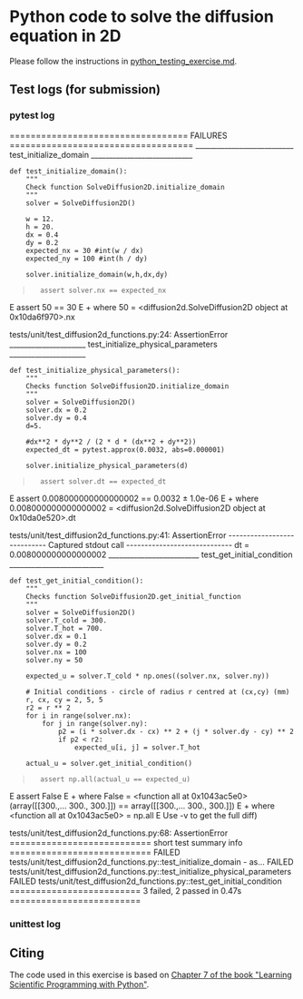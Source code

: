 # Python code to solve the diffusion equation in 2D

Please follow the instructions in [python_testing_exercise.md](https://github.com/Simulation-Software-Engineering/Lecture-Material/blob/main/05_testing_and_ci/python_testing_exercise.md).

## Test logs (for submission)

### pytest log
================================== FAILURES ===================================
___________________________ test_initialize_domain ____________________________

    def test_initialize_domain():
        """
        Check function SolveDiffusion2D.initialize_domain
        """
        solver = SolveDiffusion2D()
    
        w = 12.
        h = 20.
        dx = 0.4
        dy = 0.2
        expected_nx = 30 #int(w / dx)
        expected_ny = 100 #int(h / dy)
    
        solver.initialize_domain(w,h,dx,dy)
    
>       assert solver.nx == expected_nx
E       assert 50 == 30
E        +  where 50 = <diffusion2d.SolveDiffusion2D object at 0x10da6f970>.nx

tests/unit/test_diffusion2d_functions.py:24: AssertionError
_____________________ test_initialize_physical_parameters _____________________

    def test_initialize_physical_parameters():
        """
        Checks function SolveDiffusion2D.initialize_domain
        """
        solver = SolveDiffusion2D()
        solver.dx = 0.2
        solver.dy = 0.4
        d=5.
    
        #dx**2 * dy**2 / (2 * d * (dx**2 + dy**2))
        expected_dt = pytest.approx(0.0032, abs=0.000001)
    
        solver.initialize_physical_parameters(d)
    
>       assert solver.dt == expected_dt
E       assert 0.008000000000000002 == 0.0032 ± 1.0e-06
E        +  where 0.008000000000000002 = <diffusion2d.SolveDiffusion2D object at 0x10da0e520>.dt

tests/unit/test_diffusion2d_functions.py:41: AssertionError
---------------------------- Captured stdout call -----------------------------
dt = 0.008000000000000002
_________________________ test_get_initial_condition __________________________

    def test_get_initial_condition():
        """
        Checks function SolveDiffusion2D.get_initial_function
        """
        solver = SolveDiffusion2D()
        solver.T_cold = 300.
        solver.T_hot = 700.
        solver.dx = 0.1
        solver.dy = 0.2
        solver.nx = 100
        solver.ny = 50
    
        expected_u = solver.T_cold * np.ones((solver.nx, solver.ny))
    
        # Initial conditions - circle of radius r centred at (cx,cy) (mm)
        r, cx, cy = 2, 5, 5
        r2 = r ** 2
        for i in range(solver.nx):
            for j in range(solver.ny):
                p2 = (i * solver.dx - cx) ** 2 + (j * solver.dy - cy) ** 2
                if p2 < r2:
                    expected_u[i, j] = solver.T_hot
    
        actual_u = solver.get_initial_condition()
    
>       assert np.all(actual_u == expected_u)
E       assert False
E        +  where False = <function all at 0x1043ac5e0>(array([[300.,... 300., 300.]]) == array([[300.,... 300., 300.]])
E        +    where <function all at 0x1043ac5e0> = np.all
E           Use -v to get the full diff)

tests/unit/test_diffusion2d_functions.py:68: AssertionError
=========================== short test summary info ===========================
FAILED tests/unit/test_diffusion2d_functions.py::test_initialize_domain - as...
FAILED tests/unit/test_diffusion2d_functions.py::test_initialize_physical_parameters
FAILED tests/unit/test_diffusion2d_functions.py::test_get_initial_condition
========================= 3 failed, 2 passed in 0.47s =========================
### unittest log

## Citing

The code used in this exercise is based on [Chapter 7 of the book "Learning Scientific Programming with Python"](https://scipython.com/book/chapter-7-matplotlib/examples/the-two-dimensional-diffusion-equation/).

